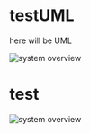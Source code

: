 # testUML

here will be UML

![system overview](http://www.plantuml.com/plantuml/proxy?cache=no&src=https://raw.github.com/anoff/plantbuddy/master/assets/overview.iuml)

# test

![system overview](http://www.plantuml.com/plantuml/proxy?cache=no&src=https://raw.github.com/ddanilyuk/testUML/master/some.iuml)

